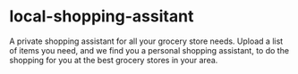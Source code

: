 # local-shopping-assitant
A private shopping assistant for all your grocery store needs. Upload a list of items you need, and we find you a personal shopping assistant, to do the shopping for you at the best grocery stores in your area.

